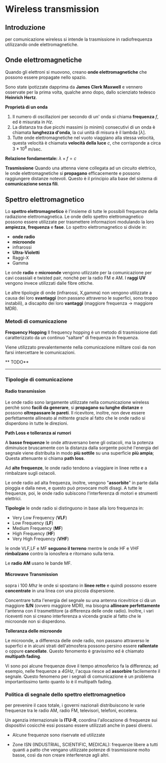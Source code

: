 # Wireless transmission

## Introduzione

per comunicazione wireless si intende la trasmissione in radiofrequenza utilizzando onde elettromagnetiche.


## Onde elettromagnetiche


Quando gli elettroni si muovono, creano **onde elettromagnetiche** che possono essere propagate nello spazio.

Sono state ipotizzate dapprima da **James Clerk Maxwell** e vennero osservate per la prima volta, qualche anno dopo, dallo scienziato tedesco **Heinrich Hertz**.

**Proprietà di un onda**
1) Il numero di oscillazioni per secondo di un' onda si chiama **frequenza** $f$, ed è misurata in $Hz$.
2) La distanza tra due picchi massimi (o minimi) consecutivi di un onda è chiamata **lunghezza d'onda**, la cui unità di misura è il lambda [$\lambda$].
3) Tutte onde elettromagnetiche nel vuoto viaggiano alla stessa velocità, questa velocità è chiamata **velocità della luce** $c$, che corrisponde a circa $3 * 10^8$ m/sec.

**Relazione fondamentale:** $\lambda\times f=c$


**Trasmissione**
Quando una attenna viene collegata ad un circuito elettrico, le onde elettromagnetiche si **propagano** efficacemente e possono raggiungere distanze notevoli.
Questo è il principio alla base del sistema di **comunicazione senza fili**.

## Spettro elettromagnetico

Lo **spettro elettromagnetico** è l'insieme di tutte le possibili frequenze della radiazione elettromagnetica. 
Le onde dello spettro elettromagnetico possono essere utilizzate per trasmettere informazioni modulando la loro **ampiezza**, **frequenza** e **fase**.
Lo spettro elettromagnetico si divide in:
- **onde radio**
- **microonde**
- infrarossi
- **Ultra-Violetti**
- Raggi-X
- Gamma

Le onde **radio** e **microonde** vengono utlizzate per la comunicazione per cavi coassiali e twisted pair, nonchè per la radio FM e AM.
I **raggi UV** vengono invece utilizzati dalle fibre ottiche.

Le altre tipologie di onde (infrarossi, X,gamma) non vengono utilizzate a causa dei loro **svantaggi** (non passano attraverso le superfici, sono troppo instabili), a discapito dei loro **vantaggi** (maggiore frequenza -> maggiore MDR). 

### Metodi di comunicazione

**Frequency Hopping**
Il frequency hopping è un metodo di trasmissione dati caratterizzato da un continuo "saltare" di frequenza in frequenza.

Viene utilizzato prevalentemente nella comunicazione militare così da non farsi intercettare le comunicazioni.

**	TODO**

***

### Tipologie di comunicazione

 #### Radio transmission
 
Le onde radio sono largamente utilizzate nella comunicazione wireless perchè  sono **facili da generare**, si **propagano su lunghe distanze** e possono **oltrepassare le pareti**.
Il ricevitore, inoltre, non deve essere perfettamente allineato al mittente grazie al fatto che le onde radio si disperdono in tutte le direzioni.

**Path Loss e tolleranza ai rumori**

A **basse frequenze** le onde attraversano bene gli ostacoli, ma la potenza diminuisce bruscamente con la distanza dalla sorgente poiché l'energia del segnale viene distribuita in modo **più sottile** su una superficie **più ampia**; Questa attenuante si chiama **path loss**. 

Ad **alte frequenze**, le onde radio tendono a viaggiare in linee rette e a rimbalzare sugli ostacoli.

Le onde radio ad alta frequenza, inoltre, vengono "**assorbite**" in parte dalla pioggia e dalla neve, e questo può provocare molti disagi.
A tutte le frequenze, poi, le onde radio subiscono l'interferenza di motori e strumenti elettrici.

**Tipologie**
le onde radio si distinguono in base alla loro frequenza in:
- Very Low Frequency (**VLF**)
- Low Frequency (**LF**)
- Medium Frequency (**MF**)
- High Frequency (**HF**)
- Very High Frequency (**VHF**)

le onde VLF,LF e MF **seguono il terreno** mentre le onde HF e VHF **rimbalzano** contro la ionosfera e ritornano sulla terra.

Le **radio AM** usano le bande MF.


#### Microwave Transmission

sopra i 100 $Mhz$ le onde si spostano in **linee rette** e quindi possono essere **concentrate** in una linea con una piccola dispersione.

Concentrare tutta l'energia del segnale su una antenna ricevitrice ci dà un maggiore **S/N** (ovvero maggiore MDR), ma bisogna **allineare perfettamente** l'antenna con il trasmettitore (a differenza delle onde radio).
Inoltre, i vari riceventi non si creano interferenza a vicenda grazie al fatto che le microonde non si disperdono.

**Tolleranza delle microonde**

Le microonde, a differenza delle onde radio, non passano attraverso le superfici e in alcuni strati dell'atmosfera possono persino essere **rallentate** o oppure **cancellate**.
Questo fenomento è gravissimo ed è chiamato **multipath fading**.

Vi sono poi alcune frequenze dove il tempo atmosferico fa la differenza; ad esempio, nelle frequenze a *4GHz*, l'acqua riesce ad **assorbire** facilemente il segnale.
Questo fenomeno per i segnali di comunicazione è un problema importantissimo tanto quanto lo è il multipath fading.

### Politica di segnale dello spettro elettromagnetico

per prevenire il caos totale, i governi nazionali distribuiscono le varie frequenze tra le radio AM, radio FM, televisori, telefoni, eccetera.

Un agenzia internazionale la **ITU-R**, coordina l'allocazione di frequenze sui dispositivi cosicchè essi possano essere utilizzati anche in paesi diversi.
- Alcune frequenze sono riservate ed utilizzate

- Zone ISN (INDUSTRIAL, SCIENTIFIC, MEDICAL):
	frequenze libere a tutti quanti a patto che vengano utilizzate potenze di trasmissione molto basse, così da non creare interferenze agli altri.









